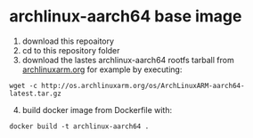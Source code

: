 # archlinux-aarch64 base image
1. download this repoaitory
2. cd to this repository folder
3. download the lastes archlinux-aarch64 rootfs tarball from [archlinuxarm.org](https://archlinuxarm.org/about/downloads) for example by executing:
```
wget -c http://os.archlinuxarm.org/os/ArchLinuxARM-aarch64-latest.tar.gz
```
4. build docker image from Dockerfile with:
```
docker build -t archlinux-aarch64 .
```

